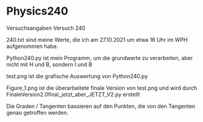 # Physics240
Versuchsangaben Versuch 240

240.txt sind meine Werte, die ich am 27.10.2021 um etwa 16 Uhr im WPH aufgenommen habe.

Python240.py ist mein Programm, um die grundwerte zu verarbeiten, aber nicht mit H und B, sondern I und B

test.png ist die grafische Auswertung von Python240.py

Figure_1.png ist die überarbeitete finale Version von test.png und wird durch FinaleVersion2.0final_jetzt_aber_JETZT_V2.py erstellt

Die Graden / Tangenten bassieren auf den Punkten, die von den Tangenten genau getroffen werden.
